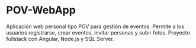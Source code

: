 # POV-WebApp
Aplicación web personal tipo POV para gestión de eventos. Permite a los usuarios registrarse, crear eventos, invitar personas y subir fotos. Proyecto fullstack con Angular, Node.js y SQL Server.
